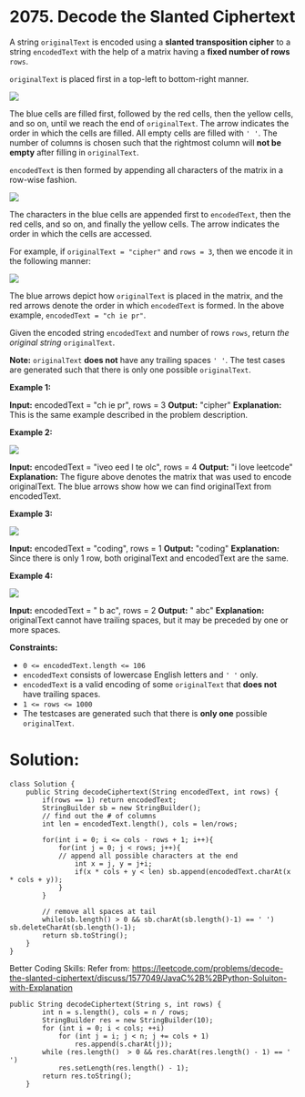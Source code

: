 # 2075. Decode the Slanted Ciphertext
A string  `originalText`  is encoded using a  **slanted transposition cipher**  to a string  `encodedText`  with the help of a matrix having a  **fixed number of rows**  `rows`.

`originalText`  is placed first in a top-left to bottom-right manner.

![](https://assets.leetcode.com/uploads/2021/11/07/exa11.png)

The blue cells are filled first, followed by the red cells, then the yellow cells, and so on, until we reach the end of  `originalText`. The arrow indicates the order in which the cells are filled. All empty cells are filled with  `' '`. The number of columns is chosen such that the rightmost column will  **not be empty**  after filling in  `originalText`.

`encodedText`  is then formed by appending all characters of the matrix in a row-wise fashion.

![](https://assets.leetcode.com/uploads/2021/11/07/exa12.png)

The characters in the blue cells are appended first to  `encodedText`, then the red cells, and so on, and finally the yellow cells. The arrow indicates the order in which the cells are accessed.

For example, if  `originalText = "cipher"`  and  `rows = 3`, then we encode it in the following manner:

![](https://assets.leetcode.com/uploads/2021/10/25/desc2.png)

The blue arrows depict how  `originalText`  is placed in the matrix, and the red arrows denote the order in which  `encodedText`  is formed. In the above example,  `encodedText = "ch ie pr"`.

Given the encoded string  `encodedText`  and number of rows  `rows`, return  _the original string_  `originalText`.

**Note:**  `originalText`  **does not**  have any trailing spaces  `' '`. The test cases are generated such that there is only one possible  `originalText`.

**Example 1:**

**Input:** encodedText = "ch   ie   pr", rows = 3
**Output:** "cipher"
**Explanation:** This is the same example described in the problem description.

**Example 2:**

![](https://assets.leetcode.com/uploads/2021/10/26/exam1.png)

**Input:** encodedText = "iveo    eed   l te   olc", rows = 4
**Output:** "i love leetcode"
**Explanation:** The figure above denotes the matrix that was used to encode originalText. 
The blue arrows show how we can find originalText from encodedText.

**Example 3:**

![](https://assets.leetcode.com/uploads/2021/10/26/eg2.png)

**Input:** encodedText = "coding", rows = 1
**Output:** "coding"
**Explanation:** Since there is only 1 row, both originalText and encodedText are the same.

**Example 4:**

![](https://assets.leetcode.com/uploads/2021/10/26/exam3.png)

**Input:** encodedText = " b  ac", rows = 2
**Output:** " abc"
**Explanation:** originalText cannot have trailing spaces, but it may be preceded by one or more spaces.

**Constraints:**

-   `0 <= encodedText.length <= 106`
-   `encodedText`  consists of lowercase English letters and  `' '`  only.
-   `encodedText`  is a valid encoding of some  `originalText`  that  **does not**  have trailing spaces.
-   `1 <= rows <= 1000`
-   The testcases are generated such that there is  **only one**  possible  `originalText`.

# Solution: 
```
class Solution {
    public String decodeCiphertext(String encodedText, int rows) {
        if(rows == 1) return encodedText;
        StringBuilder sb = new StringBuilder();
        // find out the # of columns
        int len = encodedText.length(), cols = len/rows;
        
        for(int i = 0; i <= cols - rows + 1; i++){
            for(int j = 0; j < rows; j++){
            // append all possible characters at the end
                int x = j, y = j+i;
                if(x * cols + y < len) sb.append(encodedText.charAt(x * cols + y));
            }
        }
        
        // remove all spaces at tail
        while(sb.length() > 0 && sb.charAt(sb.length()-1) == ' ') sb.deleteCharAt(sb.length()-1);
        return sb.toString();
    }
}
```


Better Coding Skills:
Refer from: https://leetcode.com/problems/decode-the-slanted-ciphertext/discuss/1577049/JavaC%2B%2BPython-Soluiton-with-Explanation
```
public String decodeCiphertext(String s, int rows) {
        int n = s.length(), cols = n / rows;
        StringBuilder res = new StringBuilder(10);
        for (int i = 0; i < cols; ++i)
            for (int j = i; j < n; j += cols + 1)
                res.append(s.charAt(j));
        while (res.length()  > 0 && res.charAt(res.length() - 1) == ' ')
            res.setLength(res.length() - 1);
        return res.toString();
    }
```